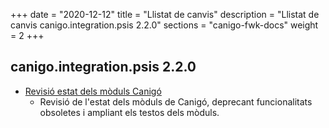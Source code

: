 +++
date        = "2020-12-12"
title       = "Llistat de canvis"
description = "Llistat de canvis canigo.integration.psis 2.2.0"
sections    = "canigo-fwk-docs"
weight		= 2
+++

## canigo.integration.psis 2.2.0

- [Revisió estat dels mòduls Canigó](/noticies/2020-03-24-Revisio_estat_moduls_Canigo_3.4)
   - Revisió de l'estat dels mòduls de Canigó, deprecant funcionalitats obsoletes i ampliant els testos dels mòduls.